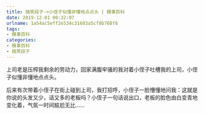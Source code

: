 ```yaml
---
title: 搞笑段子->小侄子似懂非懂地点点头 | 糗事百科
date: 2019-12-01 00:32:07
urlname: 1a54ac5eff2e534c31603a5cf8b768f8
tags: 
- 糗事百科
categories:
- 糗事百科
- 搞笑段子
---
```

上司老是压榨我剩余的劳动力，回家满腹牢骚的我对着小侄子吐槽我的上司，小侄子似懂非懂地点点头。

后来有次带着小侄子在街上碰到上司，我打招呼，小侄子一脸懵懂地问我：这就是你说的头发又少，话又多的老板吗？小侄子一句话说出口，老板的脸色由白变青地变化着，气氛一时间尴尬无比……


